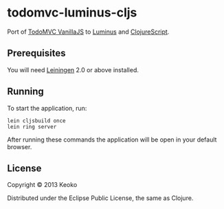 # todomvc-luminus-cljs

Port of [TodoMVC VanillaJS](http://todomvc.com/vanilla-examples/vanillajs/)  to [Luminus](https://github.com/yogthos/luminus) and [ClojureScript](https://github.com/clojure/clojurescript).

## Prerequisites

You will need [Leiningen][1] 2.0 or above installed.

[1]: https://github.com/technomancy/leiningen

## Running

To start the application, run:

    lein cljsbuild once
    lein ring server

After running these commands the application will be open in your default browser.

## License

Copyright © 2013 Keoko

Distributed under the Eclipse Public License, the same as Clojure.